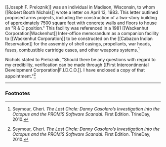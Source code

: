 [[Joseph F. Preloznik]] was an individual in Madison, Wisconsin, to whom [[Robert Booth Nichols]] wrote a letter on April 13, 1983. This letter outlined proposed arms projects, including the construction of a two-story building of approximately 7500 square feet with concrete walls and floors to house an "R & D position." This facility was referenced in a 1981 [[Wackenhut Corporation|Wackenhut]] Inter-office memorandum as a companion facility to [[Wackenhut Corporation]] to be constructed on the [[Cabazon Indian Reservation]] for the assembly of shell casings, propellants, war heads, fuses, combustible cartridge cases, and other weapons systems.[^1]

Nichols stated to Preloznik, "Should there be any questions with regard to my credibility, verification can be made through [[First Intercontinental Development Corporation|F.I.D.C.O.]]. I have enclosed a copy of that appointment."[^1]

---
### Footnotes

[^1]: Seymour, Cheri. *The Last Circle: Danny Casolaro’s Investigation into the Octopus and the PROMIS Software Scandal*. First Edition. TrineDay, 2010.